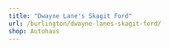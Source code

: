 ```yaml
---
title: "Dwayne Lane's Skagit Ford"
url: /burlington/dwayne-lanes-skagit-ford/
shop: Autohaus
---
```

